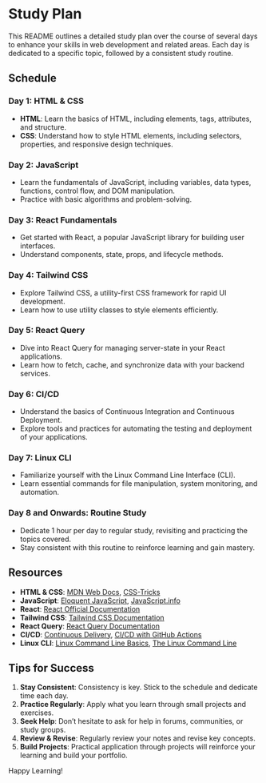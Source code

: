 # Study Plan

This README outlines a detailed study plan over the course of several days to enhance your skills in web development and related areas. Each day is dedicated to a specific topic, followed by a consistent study routine.

## Schedule

### Day 1: HTML & CSS
- **HTML**: Learn the basics of HTML, including elements, tags, attributes, and structure.
- **CSS**: Understand how to style HTML elements, including selectors, properties, and responsive design techniques.

### Day 2: JavaScript
- Learn the fundamentals of JavaScript, including variables, data types, functions, control flow, and DOM manipulation.
- Practice with basic algorithms and problem-solving.

### Day 3: React Fundamentals
- Get started with React, a popular JavaScript library for building user interfaces.
- Understand components, state, props, and lifecycle methods.

### Day 4: Tailwind CSS
- Explore Tailwind CSS, a utility-first CSS framework for rapid UI development.
- Learn how to use utility classes to style elements efficiently.

### Day 5: React Query
- Dive into React Query for managing server-state in your React applications.
- Learn how to fetch, cache, and synchronize data with your backend services.

### Day 6: CI/CD
- Understand the basics of Continuous Integration and Continuous Deployment.
- Explore tools and practices for automating the testing and deployment of your applications.

### Day 7: Linux CLI
- Familiarize yourself with the Linux Command Line Interface (CLI).
- Learn essential commands for file manipulation, system monitoring, and automation.

### Day 8 and Onwards: Routine Study
- Dedicate 1 hour per day to regular study, revisiting and practicing the topics covered.
- Stay consistent with this routine to reinforce learning and gain mastery.

## Resources

- **HTML & CSS**: [MDN Web Docs](https://developer.mozilla.org/en-US/docs/Learn/HTML), [CSS-Tricks](https://css-tricks.com/)
- **JavaScript**: [Eloquent JavaScript](https://eloquentjavascript.net/), [JavaScript.info](https://javascript.info/)
- **React**: [React Official Documentation](https://reactjs.org/docs/getting-started.html)
- **Tailwind CSS**: [Tailwind CSS Documentation](https://tailwindcss.com/docs)
- **React Query**: [React Query Documentation](https://react-query.tanstack.com/)
- **CI/CD**: [Continuous Delivery](https://martinfowler.com/bliki/ContinuousDelivery.html), [CI/CD with GitHub Actions](https://docs.github.com/en/actions)
- **Linux CLI**: [Linux Command Line Basics](https://linuxcommand.org/), [The Linux Command Line](http://linuxcommand.org/tlcl.php)

## Tips for Success

1. **Stay Consistent**: Consistency is key. Stick to the schedule and dedicate time each day.
2. **Practice Regularly**: Apply what you learn through small projects and exercises.
3. **Seek Help**: Don’t hesitate to ask for help in forums, communities, or study groups.
4. **Review & Revise**: Regularly review your notes and revise key concepts.
5. **Build Projects**: Practical application through projects will reinforce your learning and build your portfolio.

Happy Learning!
